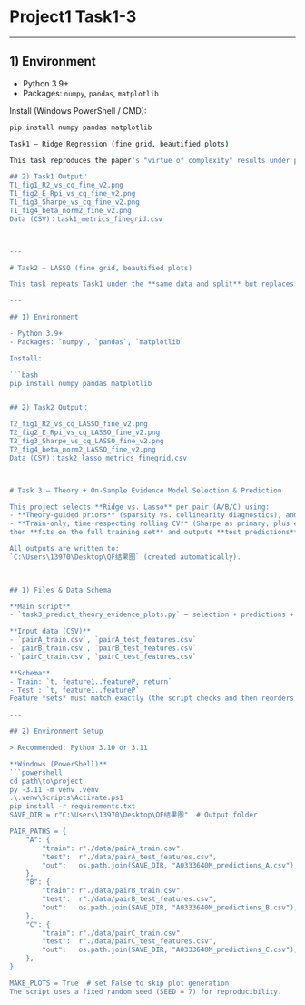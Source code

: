 
# Project1 Task1-3

---



## 1) Environment

- Python 3.9+  
- Packages: `numpy`, `pandas`, `matplotlib`

Install (Windows PowerShell / CMD):

```bash
pip install numpy pandas matplotlib

Task1 — Ridge Regression (fine grid, beautified plots)

This task reproduces the paper's "virtue of complexity" results under partial observability using **Ridge** (including ridgeless `z=0`), on the same DGP as the paper. We sweep a **fine grid** of shrinkage `z` and observed complexity `c_q`.

## 2) Task1 Output：
T1_fig1_R2_vs_cq_fine_v2.png
T1_fig2_E_Rpi_vs_cq_fine_v2.png
T1_fig3_Sharpe_vs_cq_fine_v2.png
T1_fig4_beta_norm2_fine_v2.png
Data (CSV)：task1_metrics_finegrid.csv



---

# Task2 — LASSO (fine grid, beautified plots)

This task repeats Task1 under the **same data and split** but replaces Ridge with **LASSO** (ISTA implementation). We sweep a **log-spaced fine grid** of λ and the same `c_q` grid.

---

## 1) Environment

- Python 3.9+  
- Packages: `numpy`, `pandas`, `matplotlib`

Install:

```bash
pip install numpy pandas matplotlib


## 2) Task2 Output：

T2_fig1_R2_vs_cq_LASSO_fine_v2.png
T2_fig2_E_Rpi_vs_cq_LASSO_fine_v2.png
T2_fig3_Sharpe_vs_cq_LASSO_fine_v2.png
T2_fig4_beta_norm2_LASSO_fine_v2.png
Data (CSV)：task2_lasso_metrics_finegrid.csv



# Task 3 — Theory + On-Sample Evidence Model Selection & Prediction

This project selects **Ridge vs. Lasso** per pair (A/B/C) using:
- **Theory-guided priors** (sparsity vs. collinearity diagnostics), and
- **Train-only, time-respecting rolling CV** (Sharpe as primary, plus expected return, paper-style R², stability),
then **fits on the full training set** and outputs **test predictions**.

All outputs are written to:
`C:\Users\13970\Desktop\QF结果图` (created automatically).

---

## 1) Files & Data Schema

**Main script**
- `task3_predict_theory_evidence_plots.py` — selection + predictions + optional plots

**Input data (CSV)**
- `pairA_train.csv`, `pairA_test_features.csv`
- `pairB_train.csv`, `pairB_test_features.csv`
- `pairC_train.csv`, `pairC_test_features.csv`

**Schema**
- Train: `t, feature1..featureP, return`
- Test : `t, feature1..featureP`  
Feature *sets* must match exactly (the script checks and then reorders test columns to match train).

---

## 2) Environment Setup

> Recommended: Python 3.10 or 3.11

**Windows (PowerShell)**
```powershell
cd path\to\project
py -3.11 -m venv .venv
.\.venv\Scripts\Activate.ps1
pip install -r requirements.txt
SAVE_DIR = r"C:\Users\13970\Desktop\QF结果图"  # Output folder

PAIR_PATHS = {
    "A": {
        "train": r"./data/pairA_train.csv",
        "test":  r"./data/pairA_test_features.csv",
        "out":   os.path.join(SAVE_DIR, "A0333640M_predictions_A.csv"),
    },
    "B": {
        "train": r"./data/pairB_train.csv",
        "test":  r"./data/pairB_test_features.csv",
        "out":   os.path.join(SAVE_DIR, "A0333640M_predictions_B.csv"),
    },
    "C": {
        "train": r"./data/pairC_train.csv",
        "test":  r"./data/pairC_test_features.csv",
        "out":   os.path.join(SAVE_DIR, "A0333640M_predictions_C.csv"),
    },
}

MAKE_PLOTS = True  # set False to skip plot generation
The script uses a fixed random seed (SEED = 7) for reproducibility.
